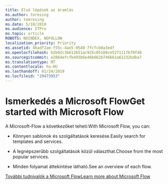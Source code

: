 ```yaml
---
title: Első lépések az áramlás
ms.author: toresing
author: tomresing
ms.date: 5/18/2018
ms.audience: ITPro
ms.topic: article
ROBOTS: NOINDEX, NOFOLLOW
localization_priority: Priority
ms.assetid: 46adf2ae-f55c-4ae5-9540-7fcfcb0a3e4f
ms.openlocfilehash: b2b92c3b612651ac925c05189ce5271117bf0fd8
ms.sourcegitcommit: e2864efcfb493b6e46b662b746661a61232bdba7
ms.translationtype: MT
ms.contentlocale: hu-HU
ms.lasthandoff: 01/24/2019
ms.locfileid: "29473953"
---
```

# <a name="get-started-with-microsoft-flow"></a><span data-ttu-id="ba868-102">Ismerkedés a Microsoft Flow</span><span class="sxs-lookup"><span data-stu-id="ba868-102">Get started with Microsoft Flow</span></span>

<span data-ttu-id="ba868-103">A Microsoft-Flow a következőket teheti:</span><span class="sxs-lookup"><span data-stu-id="ba868-103">With Microsoft Flow, you can:</span></span>
  
- <span data-ttu-id="ba868-104">Könnyen sablonok és szolgáltatások keresése.</span><span class="sxs-lookup"><span data-stu-id="ba868-104">Easily search for templates and services.</span></span>
    
- <span data-ttu-id="ba868-105">A legnépszerűbb szolgáltatások közül választhat.</span><span class="sxs-lookup"><span data-stu-id="ba868-105">Choose from the most popular services.</span></span>
    
- <span data-ttu-id="ba868-106">Minden folyamat áttekintése látható.</span><span class="sxs-lookup"><span data-stu-id="ba868-106">See an overview of each flow.</span></span>
    
[<span data-ttu-id="ba868-107">További tudnivalók a Microsoft Flow</span><span class="sxs-lookup"><span data-stu-id="ba868-107">Learn more about Microsoft Flow</span></span>](https://go.microsoft.com/fwlink/?linkid=874446)
  

